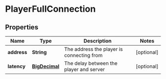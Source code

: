 
# PlayerFullConnection

## Properties
Name | Type | Description | Notes
------------ | ------------- | ------------- | -------------
**address** | **String** | The address the player is connecting from |  [optional]
**latency** | [**BigDecimal**](BigDecimal.md) | The delay between the player and server |  [optional]



